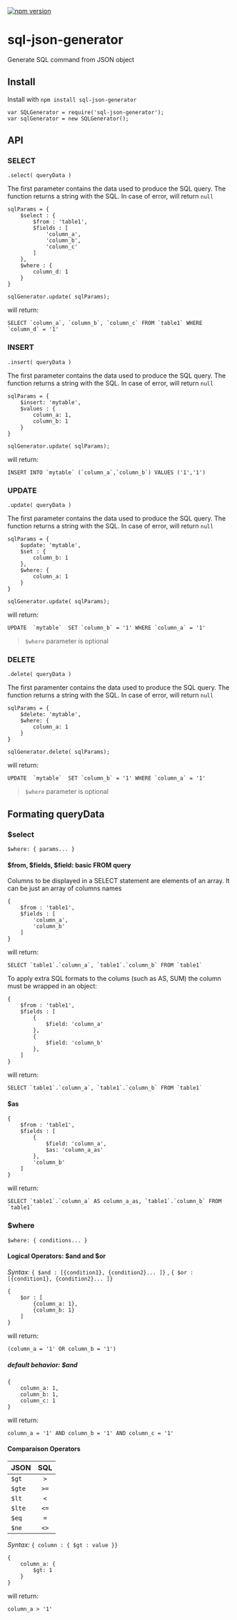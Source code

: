 [![npm version](https://badge.fury.io/js/sql-json-generator.svg)](https://badge.fury.io/js/sql-json-generator)

# sql-json-generator

Generate SQL command from JSON object

## Install

Install with `npm install sql-json-generator`

```
var SQLGenerator = require('sql-json-generator');
var sqlGenerator = new SQLGenerator();
```

## API

### SELECT

`.select( queryData )`

The first parameter contains the data used to produce the SQL query.
The function returns a string with the SQL. In case of error, will return ``null``

```
sqlParams = {
    $select : {
        $from : 'table1',
        $fields : [
            'column_a',
            'column_b',
            'column_c'
        ]
    },
    $where : {
        column_d: 1
    }
}

sqlGenerator.update( sqlParams);
```

will return:

```
SELECT `column_a`, `column_b`, `column_c` FROM `table1` WHERE `column_d` = '1'
```


### INSERT

`.insert( queryData )`

The first parameter contains the data used to produce the SQL query.
The function returns a string with the SQL. In case of error, will return ``null``

```
sqlParams = {
    $insert: 'mytable',
    $values : {
        column_a: 1,
        column_b: 1
    }
}

sqlGenerator.update( sqlParams);
```

will return:

```
INSERT INTO `mytable` (`column_a`,`column_b`) VALUES ('1','1')
```

### UPDATE

`.update( queryData )`

The first parameter contains the data used to produce the SQL query.
The function returns a string with the SQL. In case of error, will return ``null``

```
sqlParams = {
    $update: 'mytable',
    $set : {
        column_b: 1
    },
    $where: {
        column_a: 1
    }
}

sqlGenerator.update( sqlParams);
```

will return:

```
UPDATE  `mytable`  SET `column_b` = '1' WHERE `column_a` = '1'
```

> ``$where`` parameter is optional

### DELETE

`.delete( queryData )`

The first paramenter contains the data used to produce the SQL query.
The function returns a string with the SQL. In case of error, will return ``null``

```
sqlParams = {
    $delete: 'mytable',
    $where: {
        column_a: 1
    }
}

sqlGenerator.delete( sqlParams);
```

will return:

```
UPDATE  `mytable`  SET `column_b` = '1' WHERE `column_a` = '1'
```

> ``$where`` parameter is optional





## Formating queryData

### $select

``$where: { params... }``

#### $from, $fields, $field: basic FROM query

Columns to be displayed in a SELECT statement are elements of an array. It can be just an array of columns names
```
{
    $from : 'table1',
    $fields : [
        'column_a',
        'column_b'
    ]
}
```
will return:

```
SELECT `table1`.`column_a`, `table1`.`column_b` FROM `table1`
```

To apply extra SQL formats to the colums (such as AS, SUM) the column must be wrapped in an object:

```
{
    $from : 'table1',
    $fields : [
        {
            $field: 'column_a'
        },
        {
            $field: 'column_b'
        },
    ]
}
```
will return:

```
SELECT `table1`.`column_a`, `table1`.`column_b` FROM `table1`
```

#### $as

```
{
    $from : 'table1',
    $fields : [
        {
            $field: 'column_a',
            $as: 'column_a_as'
        },
        'column_b'
    ]
}
```
will return:

```
SELECT `table1`.`column_a` AS column_a_as, `table1`.`column_b` FROM `table1`
```





### $where

``$where: { conditions... }``

#### Logical Operators: $and and $or

*Syntax:* ``{ $and : [{condition1}, {condition2}... ]}`` , ``{ $or : [{condition1}, {condition2}... ]}``

```
{
    $or : [
        {column_a: 1},
        {column_b: 1}
    ]
}
```
will return:

```
(column_a = '1' OR column_b = '1')
```

##### default behavior: $and

```
{
    column_a: 1,
    column_b: 1,
    column_c: 1
}
```

will return:

```
column_a = '1' AND column_b = '1' AND column_c = '1'
```

#### Comparaison Operators


|    JSON  |     SQL       |
|----------|:-------------:|
| ``$gt`` | ``>`` |
| ``$gte`` |    ``>=``   |
| ``$lt`` |    ``<``   |
| ``$lte`` |    ``<=``   |
| ``$eq`` |    ``=``   |
| ``$ne`` |    ``<>``   |

*Syntax:* ``{ column : { $gt : value }}``

```
{
    column_a: {
        $gt: 1
    }
}
```


will return:

```
column_a > '1'
```